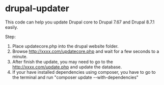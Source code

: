 # drupal-updater
This code can help you update Drupal core to Drupal 7.67 and Drupal 8.7.1 easily.

Step:
1. Place updatecore.php into the drupal website folder.
2. Browse http://xxxx.com/updatecore.php and wait for a few seconds to a minute.
3. After finish the update, you may need to go to the http://xxxx.com/update.php and update the database.
4. If your have installed dependencies using composer, you have to go to the terminal and run "composer update --with-dependencies"

